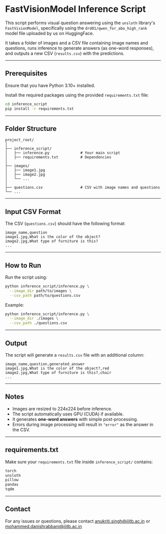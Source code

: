 # FastVisionModel Inference Script

This script performs visual question answering using the `unsloth` library's `FastVisionModel`, specifically using the `drd01/qwen_for_abo_high_rank` model file uploaded by us on HuggingFace.

It takes a folder of images and a CSV file containing image names and questions, runs inference to generate answers (as one-word responses), and outputs a new CSV (`results.csv`) with the predictions.

---

##  Prerequisites

Ensure that you have Python 3.10+ installed.

Install the required packages using the provided `requirements.txt` file:

```bash
cd inference_script
pip install -r requirements.txt
```

---

## Folder Structure

```
project_root/
│
├── inference_script/
│   ├── inference.py              # Your main script
│   ├── requirements.txt          # Dependencies
│
├── images/
│   ├── image1.jpg
│   ├── image2.jpg
│   └── ...                      
│
├── questions.csv                 # CSV with image names and questions
└── ...
```

---

## Input CSV Format

The CSV (`questions.csv`) should have the following format:

```csv
image_name,question
image1.jpg,What is the color of the object?
image2.jpg,What type of furniture is this?
...
```

---

##  How to Run

Run the script using:

```bash
python inference_script/inference.py \
  --image_dir path/to/images \
  --csv_path path/to/questions.csv
```

Example:

```bash
python inference_script/inference.py \
  --image_dir ./images \
  --csv_path ./questions.csv
```

---

## Output

The script will generate a `results.csv` file with an additional column:

```csv
image_name,question,generated_answer
image1.jpg,What is the color of the object?,red
image2.jpg,What type of furniture is this?,chair
...
```

---

##  Notes

- Images are resized to 224x224 before inference.
- The script automatically uses GPU (CUDA) if available.
- It generates **one-word answers** with simple post-processing.
- Errors during image processing will result in `"error"` as the answer in the CSV.

---

##  requirements.txt

Make sure your `requirements.txt` file inside `inference_script/` contains:

```txt
torch
unsloth
pillow
pandas
tqdm
```

---

##  Contact

For any issues or questions, please contact anukriti.singh@iiitb.ac.in or mohammed.danishrabbani@iiitb.ac.in

